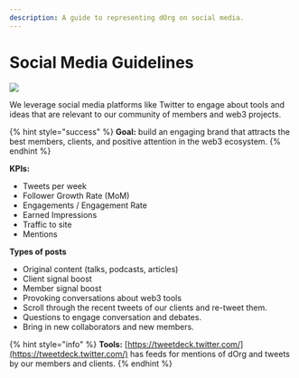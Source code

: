 ```yaml
---
description: A guide to representing dOrg on social media.
---
```


# Social Media Guidelines

![](https://media.giphy.com/media/Wsva5clCvbxcbFURFm/giphy.gif)

We leverage social media platforms like Twitter to engage about tools and ideas that are relevant to our community of members and web3 projects.

{% hint style="success" %}
**Goal:** build an engaging brand that attracts the best members, clients, and positive attention in the web3 ecosystem.
{% endhint %}

**KPIs:**

* Tweets per week
* Follower Growth Rate (MoM)
* Engagements / Engagement Rate
* Earned Impressions
* Traffic to site
* Mentions

**Types of posts**

* Original content (talks, podcasts, articles)
* Client signal boost
* Member signal boost
* Provoking conversations about web3 tools
* Scroll through the recent tweets of our clients and re-tweet them.
* Questions to engage conversation and debates.
* Bring in new collaborators and new members.

{% hint style="info" %}
**Tools:**  [https://tweetdeck.twitter.com/](https://tweetdeck.twitter.com/) has feeds for mentions of dOrg and tweets by our members and clients.
{% endhint %}
